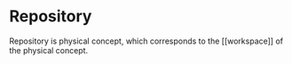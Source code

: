# Repository

Repository is physical concept, which corresponds to the [[workspace]] of the physical concept.
